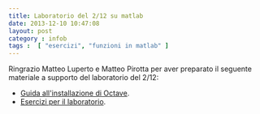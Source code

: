 ```yaml
---
title: Laboratorio del 2/12 su matlab
date: 2013-12-10 10:47:08 
layout: post
category : infob 
tags :  [ "esercizi", "funzioni in matlab" ] 
---
```


Ringrazio Matteo Luperto e Matteo Pirotta per aver preparato il seguente materiale a supporto del laboratorio del 2/12:

* [Guida all'installazione di Octave](http://www.vittoriozaccaria.net/deposit/InstallazioneOctave.pdf).
* [Esercizi per il laboratorio](http://www.vittoriozaccaria.net/deposit/EsLab4Soluzioni.pdf).
